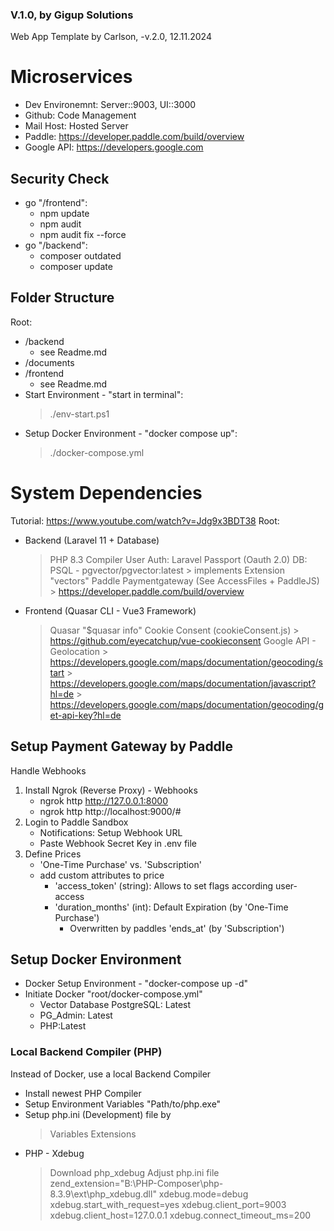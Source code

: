 ### V.1.0, by Gigup Solutions
Web App Template
by Carlson, -v.2.0, 12.11.2024

# Microservices
 * Dev Environemnt:     Server::9003, UI::3000
 * Github:              Code Management
 * Mail Host:           Hosted Server
 * Paddle:              https://developer.paddle.com/build/overview
 * Google API:          https://developers.google.com

## Security Check
   - go "/frontend": 
      - npm update
      - npm audit
      - npm audit fix --force
   - go "/backend": 
      - composer outdated
      - composer update

## Folder Structure
Root:
   - /backend
      - see Readme.md
   - /documents
   - /frontend
      - see Readme.md
   - Start Environment - "start in terminal":
      > ./env-start.ps1
   - Setup Docker Environment - "docker compose up":
      > ./docker-compose.yml

# System Dependencies
Tutorial: https://www.youtube.com/watch?v=Jdg9x3BDT38
Root:
- Backend (Laravel 11 + Database)
   > PHP 8.3 Compiler
   > User Auth: Laravel Passport (Oauth 2.0)
   > DB: PSQL - pgvector/pgvector:latest 
      > implements Extension "vectors"
   > Paddle Paymentgateway (See AccessFiles + PaddleJS)
      > https://developer.paddle.com/build/overview
- Frontend (Quasar CLI - Vue3 Framework)
   > Quasar "$quasar info"
   > Cookie Consent (cookieConsent.js)
      > https://github.com/eyecatchup/vue-cookieconsent
   > Google API - Geolocation
      > https://developers.google.com/maps/documentation/geocoding/start
      > https://developers.google.com/maps/documentation/javascript?hl=de
      > https://developers.google.com/maps/documentation/geocoding/get-api-key?hl=de

## Setup Payment Gateway by Paddle
Handle Webhooks
   1. Install Ngrok (Reverse Proxy) - Webhooks
      - ngrok http http://127.0.0.1:8000
      - ngrok http http://localhost:9000/#
   2. Login to Paddle Sandbox
      - Notifications: Setup Webhook URL
      - Paste Webhook Secret Key in .env file
   3. Define Prices
      - 'One-Time Purchase' vs. 'Subscription'
      - add custom attributes to price
         - 'access_token' (string): Allows to set flags according user-access
         - 'duration_months' (int): Default Expiration (by 'One-Time Purchase')
            - Overwritten by paddles 'ends_at' (by 'Subscription')

## Setup Docker Environment
   - Docker Setup Environment - "docker-compose up -d"
   - Initiate Docker "root/docker-compose.yml"
      - Vector Database PostgreSQL: Latest
      - PG_Admin: Latest
      - PHP:Latest

### Local Backend Compiler (PHP)
Instead of Docker, use a local Backend Compiler
   - Install newest PHP Compiler
   - Setup Environment Variables "Path/to/php.exe"
   - Setup php.ini (Development) file by
      > Variables
      > Extensions
   - PHP - Xdebug
      > Download php_xdebug
      > Adjust php.ini file
         zend_extension="B:\PHP-Composer\php-8.3.9\ext\php_xdebug.dll"
         xdebug.mode=debug
         xdebug.start_with_request=yes
         xdebug.client_port=9003
         xdebug.client_host=127.0.0.1
         xdebug.connect_timeout_ms=200
